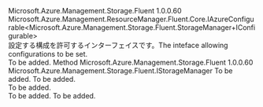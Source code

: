 <Type Name="StorageManager+IConfigurable" FullName="Microsoft.Azure.Management.Storage.Fluent.StorageManager+IConfigurable">
  <TypeSignature Language="C#" Value="public interface StorageManager.IConfigurable : Microsoft.Azure.Management.ResourceManager.Fluent.Core.IAzureConfigurable&lt;Microsoft.Azure.Management.Storage.Fluent.StorageManager.IConfigurable&gt;" />
  <TypeSignature Language="ILAsm" Value=".class nested public interface auto ansi abstract StorageManager/IConfigurable implements class Microsoft.Azure.Management.ResourceManager.Fluent.Core.IAzureConfigurable`1&lt;class Microsoft.Azure.Management.Storage.Fluent.StorageManager/IConfigurable&gt;" />
  <TypeSignature Language="DocId" Value="T:Microsoft.Azure.Management.Storage.Fluent.StorageManager.IConfigurable" />
  <TypeSignature Language="VB.NET" Value="Public Interface StorageManager.IConfigurable&#xA;Implements IAzureConfigurable(Of StorageManager.IConfigurable)" />
  <TypeSignature Language="F#" Value="type StorageManager.IConfigurable = interface&#xA;    interface IAzureConfigurable&lt;StorageManager.IConfigurable&gt;" />
  <AssemblyInfo>
    <AssemblyName>Microsoft.Azure.Management.Storage.Fluent</AssemblyName>
    <AssemblyVersion>1.0.0.60</AssemblyVersion>
  </AssemblyInfo>
  <Interfaces>
    <Interface>
      <InterfaceName>Microsoft.Azure.Management.ResourceManager.Fluent.Core.IAzureConfigurable&lt;Microsoft.Azure.Management.Storage.Fluent.StorageManager+IConfigurable&gt;</InterfaceName>
    </Interface>
  </Interfaces>
  <Docs>
    <summary>
            <span data-ttu-id="14c58-101">設定する構成を許可するインターフェイスです。</span><span class="sxs-lookup"><span data-stu-id="14c58-101">The inteface allowing configurations to be set.</span></span>
            </summary>
    <remarks>To be added.</remarks>
  </Docs>
  <Members>
    <Member MemberName="Authenticate">
      <MemberSignature Language="C#" Value="public Microsoft.Azure.Management.Storage.Fluent.IStorageManager Authenticate (Microsoft.Azure.Management.ResourceManager.Fluent.Authentication.AzureCredentials credentials, string subscriptionId);" />
      <MemberSignature Language="ILAsm" Value=".method public hidebysig newslot virtual instance class Microsoft.Azure.Management.Storage.Fluent.IStorageManager Authenticate(class Microsoft.Azure.Management.ResourceManager.Fluent.Authentication.AzureCredentials credentials, string subscriptionId) cil managed" />
      <MemberSignature Language="DocId" Value="M:Microsoft.Azure.Management.Storage.Fluent.StorageManager.IConfigurable.Authenticate(Microsoft.Azure.Management.ResourceManager.Fluent.Authentication.AzureCredentials,System.String)" />
      <MemberSignature Language="VB.NET" Value="Public Function Authenticate (credentials As AzureCredentials, subscriptionId As String) As IStorageManager" />
      <MemberSignature Language="F#" Value="abstract member Authenticate : Microsoft.Azure.Management.ResourceManager.Fluent.Authentication.AzureCredentials * string -&gt; Microsoft.Azure.Management.Storage.Fluent.IStorageManager" Usage="iConfigurable.Authenticate (credentials, subscriptionId)" />
      <MemberType>Method</MemberType>
      <AssemblyInfo>
        <AssemblyName>Microsoft.Azure.Management.Storage.Fluent</AssemblyName>
        <AssemblyVersion>1.0.0.60</AssemblyVersion>
      </AssemblyInfo>
      <ReturnValue>
        <ReturnType>Microsoft.Azure.Management.Storage.Fluent.IStorageManager</ReturnType>
      </ReturnValue>
      <Parameters>
        <Parameter Name="credentials" Type="Microsoft.Azure.Management.ResourceManager.Fluent.Authentication.AzureCredentials" />
        <Parameter Name="subscriptionId" Type="System.String" />
      </Parameters>
      <Docs>
        <param name="credentials">To be added.</param>
        <param name="subscriptionId">To be added.</param>
        <summary>To be added.</summary>
        <returns>To be added.</returns>
        <remarks>To be added.</remarks>
      </Docs>
    </Member>
  </Members>
</Type>